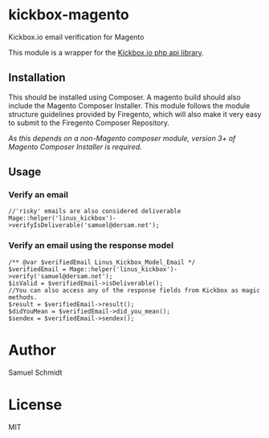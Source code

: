 # kickbox-magento
Kickbox.io email verification for Magento

This module is a wrapper for the [Kickbox.io php api library](https://github.com/kickboxio/kickbox-php).

## Installation
This should be installed using Composer. A magento build should also include the 
Magento Composer Installer. This module follows the module structure guidelines 
provided by Firegento, which will also make it very easy to submit to the 
Firegento Composer Repository.

*As this depends on a non-Magento composer module, version 3+ of Magento Composer
Installer is required.*

## Usage

### Verify an email
```
//'risky' emails are also considered deliverable
Mage::helper('linus_kickbox')->verifyIsDeliverable('samuel@dersam.net');
```

### Verify an email using the response model
```
/** @var $verifiedEmail Linus_Kickbox_Model_Email */
$verifiedEmail = Mage::helper('linus_kickbox')->verify('samuel@dersam.net');
$isValid = $verifiedEmail->isDeliverable();
//You can also access any of the response fields from Kickbox as magic methods.
$result = $verifiedEmail->result();
$didYouMean = $verifiedEmail->did_you_mean();
$sendex = $verifiedEmail->sendex();
```

# Author
Samuel Schmidt

# License
MIT
